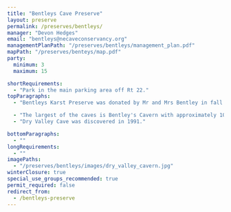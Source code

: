 ```yaml
---
title: "Bentleys Cave Preserve"
layout: preserve
permalink: /preserves/bentleys/
manager: "Devon Hedges"
email: "bentleys@necaveconservancy.org"
managementPlanPath: "/preserves/bentleys/management_plan.pdf"
mapPath: "/preserves/benteys/map.pdf"
party:
  minimum: 3
  maximum: 15

shortRequirements:
  - "Park in the main parking area off Rt 22."
topParagraphs:
  - "Bentleys Karst Preserve was donated by Mr and Mrs Bentley in fall of 2009. The preserve is situated on top of a hill in Berlin, NY and consists of about 5 acres."

  - "The largest of the caves is Bentley's Cavern with approximately 1000 feet of passage. The entrance to the cave is in the edge of a small cliff, and opens into a large passageway with a tall ceiling. The passageway terminates into a low crawl where a stream enters the cave."
  - "Dry Valley Cave was discovered in 1991."

bottomParagraphs:
  - ""
longRequirements:
  - ""
imagePaths:
  - "/preserves/bentleys/images/dry_valley_cavern.jpg"
winterClosure: true
special_use_groups_recommended: true
permit_required: false
redirect_from:
  - /bentleys-preserve
---
```

